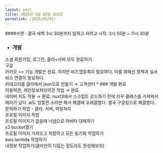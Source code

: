```yaml
---
layout: post
title: 2025년 5월 02일 금요일
permalink: /2025/05/02/
---
```

####수면 : 결국 새벽 3시 30분까지 일하고 자려고 시작. 3시 55분 ~ 11시 30분<br/>
* ### 개발<br/>
소셜 회원가입, 로그인, 클라+서버 모두 완료하기<br/>
구글<br/>
카카오 => 기능 개발은 완료. 하지만 비즈앱등록이 필요하다. 이를 위해선 정책과 실서비스 연결이 필요하다.<br/>
카테고리를 클라에서 json으로 만들기 → 고객센터 * ### 개발 완료<br/>
이용약관, 개인정보처리약관 작업 → 완료<br/>
네이버 지도 적용 → 완료.  nuxt3에서 스크립트 로드하기 전에 자꾸 클래스를 가져와서 에러가 났다. ai도 엉뚱한 소리만 해서 해결에 오래걸렸다. 결국 구글링으로 해결했다.<br/>
문의하기 작업 - 클라, 서버, 파일처리<br/>
프로필 이미지 작업<br/>
프로필 이미지가 없을때 닉넴으로 아바타 대체하기<br/>
s3 bucket열기<br/>
프로필 이미지 가져오고 저장하고 모든 동기화 작업하기<br/>
aws lambda 작업하기<br/>
내정보 작업하기(클라만이 다듬는 정도라도 완성해보자)